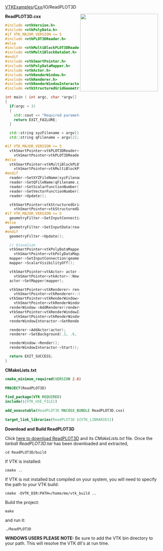 [VTKExamples](/index/)/[Cxx](/Cxx)/IO/ReadPLOT3D

<img align="right" src="https://github.com/lorensen/VTKExamples/blob/gh-pages/Testing/Baseline/IO/TestReadPLOT3D.png?raw=true" width="256" />

**ReadPLOT3D.cxx**
```c++
#include <vtkVersion.h>
#include <vtkPolyData.h>
#if VTK_MAJOR_VERSION <= 5
#include <vtkPLOT3DReader.h>
#else
#include <vtkMultiBlockPLOT3DReader.h>
#include <vtkMultiBlockDataSet.h>
#endif
#include <vtkSmartPointer.h>
#include <vtkPolyDataMapper.h>
#include <vtkActor.h>
#include <vtkRenderWindow.h>
#include <vtkRenderer.h>
#include <vtkRenderWindowInteractor.h>
#include <vtkStructuredGridGeometryFilter.h>

int main ( int argc, char *argv[] )
{
  if(argc < 3)
  {
    std::cout << "Required parameters: XYZFilename.bin QFileName.bin" << std::endl;
    return EXIT_FAILURE;
  }

  std::string xyzFilename = argv[1];
  std::string qFilename = argv[2];

#if VTK_MAJOR_VERSION <= 5
  vtkSmartPointer<vtkPLOT3DReader> reader =
    vtkSmartPointer<vtkPLOT3DReader>::New();
#else
  vtkSmartPointer<vtkMultiBlockPLOT3DReader> reader =
    vtkSmartPointer<vtkMultiBlockPLOT3DReader>::New();
#endif
  reader->SetXYZFileName(xyzFilename.c_str());
  reader->SetQFileName(qFilename.c_str());
  reader->SetScalarFunctionNumber(100);
  reader->SetVectorFunctionNumber(202);
  reader->Update();

  vtkSmartPointer<vtkStructuredGridGeometryFilter> geometryFilter =
    vtkSmartPointer<vtkStructuredGridGeometryFilter>::New();
#if VTK_MAJOR_VERSION <= 5
  geometryFilter->SetInputConnection(reader->GetOutputPort());
#else
  geometryFilter->SetInputData(reader->GetOutput()->GetBlock(0));
#endif
  geometryFilter->Update();

  // Visualize
  vtkSmartPointer<vtkPolyDataMapper> mapper =
    vtkSmartPointer<vtkPolyDataMapper>::New();
  mapper->SetInputConnection(geometryFilter->GetOutputPort());
  mapper->ScalarVisibilityOff();

  vtkSmartPointer<vtkActor> actor =
    vtkSmartPointer<vtkActor>::New();
  actor->SetMapper(mapper);

  vtkSmartPointer<vtkRenderer> renderer =
    vtkSmartPointer<vtkRenderer>::New();
  vtkSmartPointer<vtkRenderWindow> renderWindow =
    vtkSmartPointer<vtkRenderWindow>::New();
  renderWindow->AddRenderer(renderer);
  vtkSmartPointer<vtkRenderWindowInteractor> renderWindowInteractor =
    vtkSmartPointer<vtkRenderWindowInteractor>::New();
  renderWindowInteractor->SetRenderWindow(renderWindow);

  renderer->AddActor(actor);
  renderer->SetBackground(.3, .6, .3); // Background color green

  renderWindow->Render();
  renderWindowInteractor->Start();

  return EXIT_SUCCESS;
}
```
**CMakeLists.txt**
```cmake
cmake_minimum_required(VERSION 2.8)
 
PROJECT(ReadPLOT3D)
 
find_package(VTK REQUIRED)
include(${VTK_USE_FILE})
 
add_executable(ReadPLOT3D MACOSX_BUNDLE ReadPLOT3D.cxx)
 
target_link_libraries(ReadPLOT3D ${VTK_LIBRARIES})
```

**Download and Build ReadPLOT3D**

Click [here to download ReadPLOT3D](https://github.com/lorensen/VTKWikiExamplesTarballs/raw/master/ReadPLOT3D.tar) and its *CMakeLists.txt* file.
Once the *tarball ReadPLOT3D.tar* has been downloaded and extracted,
```
cd ReadPLOT3D/build 
```
If VTK is installed:
```
cmake ..
```
If VTK is not installed but compiled on your system, you will need to specify the path to your VTK build:
```
cmake -DVTK_DIR:PATH=/home/me/vtk_build ..
```
Build the project:
```
make
```
and run it:
```
./ReadPLOT3D
```
**WINDOWS USERS PLEASE NOTE:** Be sure to add the VTK bin directory to your path. This will resolve the VTK dll's at run time.

